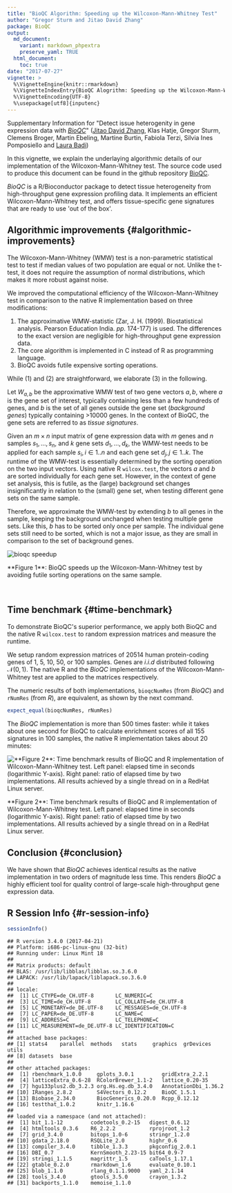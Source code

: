 ```yaml
---
title: "BioQC Algorithm: Speeding up the Wilcoxon-Mann-Whitney Test"
author: "Gregor Sturm and Jitao David Zhang"
package: BioQC
output: 
  md_document:
    variant: markdown_phpextra
    preserve_yaml: TRUE
  html_document:
    toc: true
date: "2017-07-27"
vignette: >
  %\VignetteEngine{knitr::rmarkdown}
  %\VignetteIndexEntry{BioQC Alogrithm: Speeding up the Wilcoxon-Mann-Whitney Test}
  %\VignetteEncoding{UTF-8}
  %\usepackage[utf8]{inputenc}
---
```


Supplementary Information for "Detect issue heterogenity in gene
expression data with [*BioQC*](https://github.com/Accio/BioQC)" ([Jitao
David Zhang](mailto:jitao_david.zhang@roche.com), Klas Hatje, Gregor
Sturm, Clemens Broger, Martin Ebeling, Martine Burtin, Fabiola Terzi,
Silvia Ines Pomposiello and [Laura Badi](laura.badi@roche.com))

In this vignette, we explain the underlaying algorithmic details of our
implementation of the Wilcoxon-Mann-Whitney test. The source code used
to produce this document can be found in the github repository
[BioQC](https://github.com/Accio/BioQC/vignettes).

*BioQC* is a R/Bioconductor package to detect tissue heterogeneity from
high-throughput gene expression profiling data. It implements an
efficient Wilcoxon-Mann-Whitney test, and offers tissue-specific gene
signatures that are ready to use 'out of the box'.

Algorithmic improvements {#algorithmic-improvements}
------------------------

The Wilcoxon-Mann-Whitney (WMW) test is a non-parametric statistical
test to test if median values of two population are equal or not. Unlike
the t-test, it does not require the assumption of normal distributions,
which makes it more robust against noise.

We improved the computational efficiency of the Wilcoxon-Mann-Whitney
test in comparison to the native R implementation based on three
modifications:

1.  The approximative WMW-statistic (Zar, J. H. (1999).
    Biostatistical analysis. Pearson Education India. *pp.* 174-177)
    is used. The differences to the exact version are negligible for
    high-throughput gene expression data.
2.  The core algorithm is implemented in C instead of R as
    programming language.
3.  BioQC avoids futile expensive sorting operations.

While (1) and (2) are straightforward, we elaborate (3) in the
following.

Let *W*<sub>*a*, *b*</sub> be the approximative WMW test of two gene
vectors *a*, *b*, where *a* is the gene set of interest, typically
containing less than a few hundreds of genes, and *b* is the set of all
genes outside the gene set (*background genes*) typically containing
&gt;10000 genes. In the context of BioQC, the gene sets are referred to
as *tissue signatures*.

Given an *m* × *n* input matrix of gene expression data with *m* genes
and *n* samples *s*<sub>1</sub>, …, *s*<sub>*n*</sub>, and *k* gene sets
*d*<sub>1</sub>, …, *d*<sub>*k*</sub>, the WMW-test needs to be applied
for each sample *s*<sub>*i*</sub>, *i* ∈ 1..*n* and each gene set
*d*<sub>*j*</sub>, *j* ∈ 1..*k*. The runtime of the WMW-test is
essentially determined by the sorting operation on the two input
vectors. Using native R `wilcox.test`, the vectors *a* and *b* are
sorted individually for each gene set. However, in the context of gene
set analysis, this is futile, as the (large) background set changes
insignificantly in relation to the (small) gene set, when testing
different gene sets on the same sample.

Therefore, we approximate the WMW-test by extending *b* to all genes in
the sample, keeping the background unchanged when testing multiple gene
sets. Like this, *b* has to be sorted only once per sample. The
individual gene sets still need to be sorted, which is not a major
issue, as they are small in comparison to the set of background genes.

<img src="bioqc-efficiency_files/wmw-speedup.svg" style="display:block; margin: auto" alt="bioqc speedup" />
<p markdown="1" class="caption">
**Figure 1**: BioQC speeds up the Wilcoxon-Mann-Whitney test by avoiding
futile sorting operations on the same sample.
</p>
 

Time benchmark {#time-benchmark}
--------------

To demonstrate BioQC's superior performance, we apply both BioQC and the
native R `wilcox.test` to random expression matrices and measure the
runtime.

We setup random expression matrices of 20514 human protein-coding genes
of 1, 5, 10, 50, or 100 samples. Genes are *i*.*i*.*d* distributed
following 𝒩(0, 1). The native R and the *BioQC* implementations of the
Wilcoxon-Mann-Whitney test are applied to the matrices respectively.

The numeric results of both implementations, `bioqcNumRes` (from
*BioQC*) and `rNumRes` (from *R*), are equivalent, as shown by the next
command.

~~~~ r
expect_equal(bioqcNumRes, rNumRes)
~~~~

The *BioQC* implementation is more than 500 times faster: while it takes
about one second for BioQC to calculate enrichment scores of all 155
signatures in 100 samples, the native R implementation takes about 20
minutes:

<img src="bioqc-efficiency_files/figure-markdown_phpextra/time_benchmark_vis-1.svg" alt="**Figure 2**: Time benchmark results of BioQC and R implementation of Wilcoxon-Mann-Whitney test. Left panel: elapsed time in seconds (logarithmic Y-axis). Right panel: ratio of elapsed time by two implementations. All results achieved by a single thread on in a RedHat Linux server." style="display:block; margin: auto" />
<p markdown="1" class="caption">
**Figure 2**: Time benchmark results of BioQC and R implementation of
Wilcoxon-Mann-Whitney test. Left panel: elapsed time in seconds
(logarithmic Y-axis). Right panel: ratio of elapsed time by two
implementations. All results achieved by a single thread on in a RedHat
Linux server.
</p>

Conclusion {#conclusion}
----------

We have shown that *BioQC* achieves identical results as the native
implementation in two orders of magnitude less time. This renders
*BioQC* a highly efficient tool for quality control of large-scale
high-throughput gene expression data.

R Session Info {#r-session-info}
--------------

~~~~ r
sessionInfo()
~~~~

    ## R version 3.4.0 (2017-04-21)
    ## Platform: i686-pc-linux-gnu (32-bit)
    ## Running under: Linux Mint 18
    ## 
    ## Matrix products: default
    ## BLAS: /usr/lib/libblas/libblas.so.3.6.0
    ## LAPACK: /usr/lib/lapack/liblapack.so.3.6.0
    ## 
    ## locale:
    ##  [1] LC_CTYPE=de_CH.UTF-8       LC_NUMERIC=C              
    ##  [3] LC_TIME=de_CH.UTF-8        LC_COLLATE=de_CH.UTF-8    
    ##  [5] LC_MONETARY=de_DE.UTF-8    LC_MESSAGES=de_CH.UTF-8   
    ##  [7] LC_PAPER=de_DE.UTF-8       LC_NAME=C                 
    ##  [9] LC_ADDRESS=C               LC_TELEPHONE=C            
    ## [11] LC_MEASUREMENT=de_DE.UTF-8 LC_IDENTIFICATION=C       
    ## 
    ## attached base packages:
    ## [1] stats4    parallel  methods   stats     graphics  grDevices utils    
    ## [8] datasets  base     
    ## 
    ## other attached packages:
    ##  [1] rbenchmark_1.0.0     gplots_3.0.1         gridExtra_2.2.1     
    ##  [4] latticeExtra_0.6-28  RColorBrewer_1.1-2   lattice_0.20-35     
    ##  [7] hgu133plus2.db_3.2.3 org.Hs.eg.db_3.4.0   AnnotationDbi_1.36.2
    ## [10] IRanges_2.8.2        S4Vectors_0.12.2     BioQC_1.5.1         
    ## [13] Biobase_2.34.0       BiocGenerics_0.20.0  Rcpp_0.12.12        
    ## [16] testthat_1.0.2       knitr_1.16.6        
    ## 
    ## loaded via a namespace (and not attached):
    ##  [1] bit_1.1-12         codetools_0.2-15   digest_0.6.12     
    ##  [4] htmltools_0.3.6    R6_2.2.2           rprojroot_1.2     
    ##  [7] grid_3.4.0         bitops_1.0-6       stringr_1.2.0     
    ## [10] gdata_2.18.0       RSQLite_2.0        highr_0.6         
    ## [13] compiler_3.4.0     tibble_1.3.3       pkgconfig_2.0.1   
    ## [16] DBI_0.7            KernSmooth_2.23-15 bit64_0.9-7       
    ## [19] stringi_1.1.5      magrittr_1.5       caTools_1.17.1    
    ## [22] gtable_0.2.0       rmarkdown_1.6      evaluate_0.10.1   
    ## [25] blob_1.1.0         rlang_0.1.1.9000   yaml_2.1.14       
    ## [28] tools_3.4.0        gtools_3.5.0       crayon_1.3.2      
    ## [31] backports_1.1.0    memoise_1.1.0
